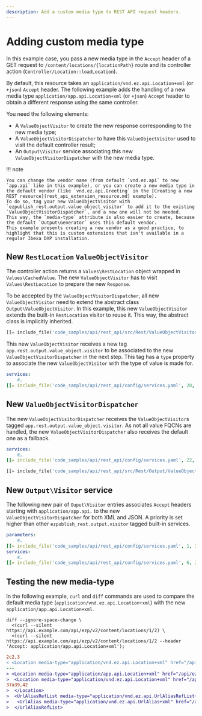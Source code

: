 ```yaml
---
description: Add a custom media type to REST API request headers.
---
```


# Adding custom media type

In this example case, you pass a new media type in the `Accept` header of a GET request to `/content/locations/{locationPath}` route and its controller action (`Controller/Location::loadLocation`).

By default, this resource takes an `application/vnd.ez.api.Location+xml` (or `+json`) `Accept` header.
The following example adds the handling of a new media type `application/app.api.Location+xml` (or `+json`) `Accept` header to obtain a different response using the same controller.

You need the following elements:
* A `ValueObjectVisitor` to create the new response corresponding to the new media type;
* A `ValueObjectVisitorDispatcher` to have this `ValueObjectVisitor` used to visit the default controller result;
* An `Output\Visitor` service associating this new `ValueObjectVisitorDispatcher` with the new media type.

!!! note

    You can change the vendor name (from default `vnd.ez.api` to new `app.api` like in this example), or you can create a new media type in the default vendor (like `vnd.ez.api.Greeting` in the [Creating a new REST resource](rest_api_extension_resource.md) example).
    To do so, tag your new ValueObjectVisitor with `ezpublish_rest.output.value_object_visitor` to add it to the existing `ValueObjectVisitorDispatcher`, and a new one will not be needed.
    This way, the `media-type` attribute is also easier to create, because the default `Output\Generator` uses this default vendor.
    This example presents creating a new vendor as a good practice, to highlight that this is custom extensions that isn't available in a regular Ibexa DXP installation.

## New `RestLocation` `ValueObjectVisitor`

The controller action returns a `Values\RestLocation` object wrapped in `Values\CachedValue`.
The new `ValueObjectVisitor` has to visit `Values\RestLocation` to prepare the new `Response`.

To be accepted by the `ValueObjectVisitorDispatcher`, all new `ValueObjectVisitor` need to extend the abstract class `Output\ValueObjectVisitor`.
In this example, this new `ValueObjectVisitor` extends the built-in `RestLocation` visitor to reuse it.
This way, the abstract class is implicitly inherited.

``` php
[[= include_file('code_samples/api/rest_api/src/Rest/ValueObjectVisitor/RestLocation.php') =]]
```

This new `ValueObjectVisitor` receives a new tag `app.rest.output.value_object.visitor` to be associated to the new `ValueObjectVisitorDispatcher` in the next step.
This tag has a `type` property to associate the new `ValueObjectVisitor` with the type of value is made for.

``` yaml
services:
    #…
[[= include_file('code_samples/api/rest_api/config/services.yaml', 28, 35) =]]
```

## New `ValueObjectVisitorDispatcher`

The new `ValueObjectVisitorDispatcher` receives the `ValueObjectVisitor`s tagged `app.rest.output.value_object.visitor`.
As not all value FQCNs are handled, the new `ValueObjectVisitorDispatcher` also receives the default one as a fallback.

``` yaml
services:
    #…
[[= include_file('code_samples/api/rest_api/config/services.yaml', 22, 27) =]]
```

``` php
[[= include_file('code_samples/api/rest_api/src/Rest/Output/ValueObjectVisitorDispatcher.php') =]]
```

## New `Output\Visitor` service

The following new pair of `Ouput\Visitor` entries associates `Accept` headers starting with `application/app.api.` to the new `ValueObjectVisitorDispatcher` for both XML and JSON.
A priority is set higher than other `ezpublish_rest.output.visitor` tagged built-in services.

``` yaml
parameters:
    #…
[[= include_file('code_samples/api/rest_api/config/services.yaml', 1, 3) =]]
services:
    #…
[[= include_file('code_samples/api/rest_api/config/services.yaml', 6, 21) =]]
```

## Testing the new media-type

In the following example, `curl` and `diff` commands are used to compare the default media type (`application/vnd.ez.api.Location+xml`) with the new `application/app.api.Location+xml`.

```shell
diff --ignore-space-change \
  <(curl --silent https://api.example.com/api/ezp/v2/content/locations/1/2) \
  <(curl --silent https://api.example.com/api/ezp/v2/content/locations/1/2 --header 'Accept: application/app.api.Location+xml');
```

``` diff
2c2,3
< <Location media-type="application/vnd.ez.api.Location+xml" href="/api/ezp/v2/content/locations/1/2">
---
> <Location media-type="application/app.api.Location+xml" href="/api/ezp/v2/content/locations/1/2">
>  <Location media-type="application/vnd.ez.api.Location+xml" href="/api/ezp/v2/content/locations/1/2">
37a39,42
>  </Location>
>  <UrlAliasRefList media-type="application/vnd.ez.api.UrlAliasRefList+xml" href="/api/ezp/v2/content/locations/1/2/urlaliases">
>   <UrlAlias media-type="application/vnd.ez.api.UrlAlias+xml" href="/api/ezp/v2/content/urlaliases/0-d41d8cd98f00b204e9800998ecf8427e"/>
>  </UrlAliasRefList>
```
